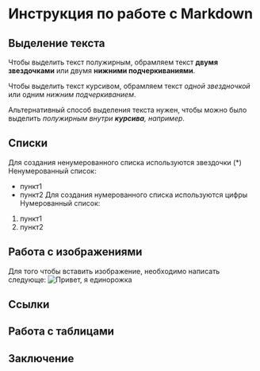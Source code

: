 # Инструкция по работе с Markdown

## Выделение текста
Чтобы выделить текст полужирным, обрамляем текст **двумя звездочками** или двумя __нижними подчеркиваниями__.

Чтобы выделить текст курсивом, обрамляем текст *одной звездночкой* или одним _нижним подчеркиванием_.

Альтернативный способ выделения текста нужен, чтобы можно было выделить _полужирным внутри **курсива**, например_.

## Списки
Для создания ненумерованного списка используются звездочки (*)
Ненумерованный список:
* пункт1
* пункт2
Для создания нумерованного списка используются цифры 
Нумерованный список:
1. пункт1
2. пункт2

## Работа с изображениями
Для того чтобы вставить изображение, необходимо написать следующе:
![Привет, я единорожка](eincorn.jpg)

## Ссылки 

## Работа с таблицами

## Заключение
